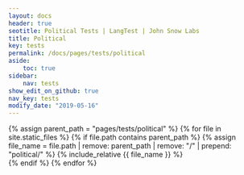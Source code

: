 ```yaml
---
layout: docs
header: true
seotitle: Political Tests | LangTest | John Snow Labs
title: Political
key: tests
permalink: /docs/pages/tests/political
aside:
    toc: true
sidebar:
    nav: tests
show_edit_on_github: true
nav_key: tests
modify_date: "2019-05-16"
---
```


<div class="main-docs" markdown="1">

{% assign parent_path = "pages/tests/political" %}
{% for file in site.static_files %}
    {% if file.path contains parent_path %}
        {% assign file_name = file.path | remove:  parent_path | remove:  "/" | prepend: "political/" %}
        {% include_relative {{ file_name }} %}        
    {% endif %}
{% endfor %}

</div>